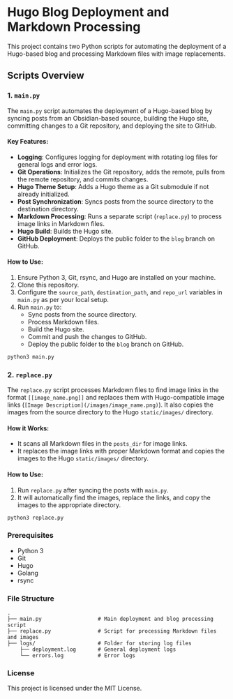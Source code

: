 # Hugo Blog Deployment and Markdown Processing

This project contains two Python scripts for automating the deployment of a Hugo-based blog and processing Markdown files with image replacements. 

## Scripts Overview

### 1. `main.py`

The `main.py` script automates the deployment of a Hugo-based blog by syncing posts from an Obsidian-based source, building the Hugo site, committing changes to a Git repository, and deploying the site to GitHub.

#### Key Features:
- **Logging**: Configures logging for deployment with rotating log files for general logs and error logs.
- **Git Operations**: Initializes the Git repository, adds the remote, pulls from the remote repository, and commits changes.
- **Hugo Theme Setup**: Adds a Hugo theme as a Git submodule if not already initialized.
- **Post Synchronization**: Syncs posts from the source directory to the destination directory.
- **Markdown Processing**: Runs a separate script (`replace.py`) to process image links in Markdown files.
- **Hugo Build**: Builds the Hugo site.
- **GitHub Deployment**: Deploys the public folder to the `blog` branch on GitHub.

#### How to Use:
1. Ensure Python 3, Git, rsync, and Hugo are installed on your machine.
2. Clone this repository.
3. Configure the `source_path`, `destination_path`, and `repo_url` variables in `main.py` as per your local setup.
4. Run `main.py` to:
   - Sync posts from the source directory.
   - Process Markdown files.
   - Build the Hugo site.
   - Commit and push the changes to GitHub.
   - Deploy the public folder to the `blog` branch on GitHub.

```bash
python3 main.py
```

### 2. `replace.py`

The `replace.py` script processes Markdown files to find image links in the format `[[image_name.png]]` and replaces them with Hugo-compatible image links (`[Image Description](/images/image_name.png)`). It also copies the images from the source directory to the Hugo `static/images/` directory.

#### How it Works:
- It scans all Markdown files in the `posts_dir` for image links.
- It replaces the image links with proper Markdown format and copies the images to the Hugo `static/images/` directory.

#### How to Use:
1. Run `replace.py` after syncing the posts with `main.py`.
2. It will automatically find the images, replace the links, and copy the images to the appropriate directory.

```bash
python3 replace.py
```

### Prerequisites
- Python 3
- Git
- Hugo
- Golang
- rsync

### File Structure

```
.
├── main.py                  # Main deployment and blog processing script
├── replace.py               # Script for processing Markdown files and images
├── logs/                    # Folder for storing log files
    ├── deployment.log       # General deployment logs
    └── errors.log           # Error logs
```

### License
This project is licensed under the MIT License.
